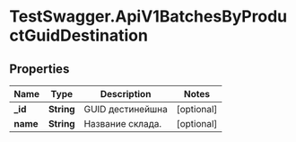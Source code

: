 # TestSwagger.ApiV1BatchesByProductGuidDestination

## Properties

Name | Type | Description | Notes
------------ | ------------- | ------------- | -------------
**_id** | **String** | GUID дестинейшна | [optional] 
**name** | **String** | Название склада. | [optional] 



